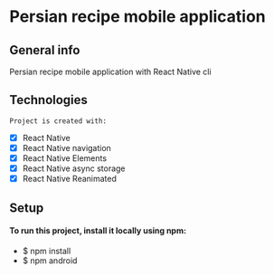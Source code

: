 # Persian recipe mobile application
## General info
Persian recipe mobile application with React Native cli
## Technologies 
```
Project is created with:
```
- [x] React Native
- [x] React Native navigation
- [x] React Native Elements
- [x] React Native async storage
- [x] React Native Reanimated
## Setup
#### To run this project, install it locally using npm:
- $ npm install
- $ npm android
